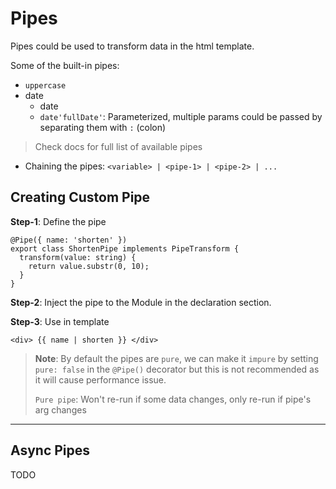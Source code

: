 # Pipes

Pipes could be used to transform data in the html template.

Some of the built-in pipes:

- `uppercase`
- date
  - date
  - `date'fullDate'`: Parameterized, multiple params could be passed by separating them with `:` (colon)

> Check docs for full list of available pipes

- Chaining the pipes: `<variable> | <pipe-1> | <pipe-2> | ...`

## Creating Custom Pipe

**Step-1**: Define the pipe

```
@Pipe({ name: 'shorten' })
export class ShortenPipe implements PipeTransform {
  transform(value: string) {
    return value.substr(0, 10);
  }
}
```

**Step-2**: Inject the pipe to the Module in the declaration section.

**Step-3**: Use in template

```
<div> {{ name | shorten }} </div>

```

> **Note**: By default the pipes are `pure`, we can make it `impure` by setting `pure: false` in the `@Pipe()` decorator but this is not recommended as it will cause performance issue.
>
> `Pure pipe`: Won't re-run if some data changes, only re-run if pipe's arg changes

---

## Async Pipes

TODO
